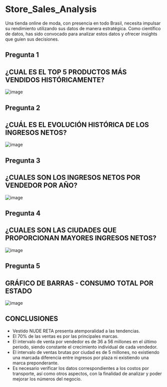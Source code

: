 # Store_Sales_Analysis
Una tienda online de moda, con presencia en todo Brasil, necesita impulsar su rendimiento utilizando sus datos de manera estratégica. Como científico de datos, has sido convocado para analizar estos datos y ofrecer insights que guíen sus decisiones.

## Pregunta 1 
## ¿CUAL ES EL TOP 5 PRODUCTOS MÁS VENDIDOS HISTÓRICAMENTE?

![image](https://github.com/davidcarrillo10288/Store_Sales_Analysis/assets/104275645/3bd5db62-b2de-4ede-a07b-f20c75587ccd)


## Pregunta 2
##  ¿CUÁL ES EL EVOLUCIÓN HISTÓRICA DE LOS INGRESOS NETOS?

![image](https://github.com/davidcarrillo10288/Store_Sales_Analysis/assets/104275645/45c06d97-162f-4b8a-aee7-2ee53baec3c3)


## Pregunta 3
## ¿CUALES SON LOS INGRESOS NETOS POR VENDEDOR POR AÑO?

![image](https://github.com/davidcarrillo10288/Store_Sales_Analysis/assets/104275645/9d209574-3c3e-4b39-a01a-3249f7c6a17e)


## Pregunta 4
## ¿CUALES SON LAS CIUDADES QUE PROPORCIONAN MAYORES INGRESOS NETOS?

![image](https://github.com/davidcarrillo10288/Store_Sales_Analysis/assets/104275645/04f00cbf-0830-41fa-bf63-6de3fcbc8967)


## Pregunta 5
## GRÁFICO DE BARRAS - CONSUMO TOTAL POR ESTADO

![image](https://github.com/davidcarrillo10288/Store_Sales_Analysis/assets/104275645/fa8d7c6c-c7a1-4ec6-aeff-aba174d074ac)


## CONCLUSIONES

* Vestido NUDE RETA presenta atemporalidad a las tendencias.
* El 70% de las ventas es por las principales marcas.
* El intervalo de venta por vendedor es de 36 a 56 millones en el último periodo, siendo constante el crecimiento individual de cada vendedor.
* El intervalo de ventas brutas por ciudad es de 5 millones, no existiendo una marcada diferencia entre ingresos por plaza ni existiendo una marca preponderante.
* Es necesario verificar los datos correspondientes a los costos por transporte, así como otros aspectos, con la finalidad de analizar y poder mejorar los números del negocio.
